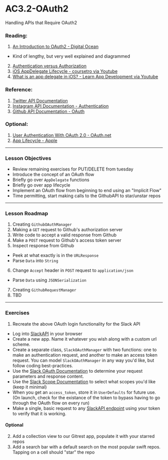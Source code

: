 # AC3.2-OAuth2
Handling APIs that Require OAuth2

### Reading:
1. [An Introduction to OAuth2 - Digital Ocean](https://www.digitalocean.com/community/tutorials/an-introduction-to-oauth-2)
  - Kind of lengthy, but very well explained and diagrammed
2. [Authentication versus Authorization](http://stackoverflow.com/questions/6556522/authentication-versus-authorization)
3. [iOS AppDelegate Lifecycle - coursetro via Youtube](https://www.youtube.com/watch?v=silrqFmux-s)
4. [What is an app delegate in iOS? - Learn App Development via Youtube](https://www.youtube.com/watch?v=8p3RVXtY2k8)

### Reference: 
1. [Twitter API Documentation](https://dev.twitter.com/overview/api)
2. [Instagram API Documentation - Authentication](https://www.instagram.com/developer/authentication/)
3. [Github API Documentation - OAuth](https://developer.github.com/v3/oauth/)

### Optional: 
1. [User Authentication With OAuth 2.0 - OAuth.net](https://oauth.net/articles/authentication/)
2. [App Lifecycle - Apple](https://developer.apple.com/library/content/documentation/iPhone/Conceptual/iPhoneOSProgrammingGuide/TheAppLifeCycle/TheAppLifeCycle.html)

---
### Lesson Objectives
- Review remaining exercises for PUT/DELETE from tuesday
- Introduce the concept of an OAuth flow
- Briefly go over `AppDelegate` functions
- Briefly go over app lifecycle
- Implement an OAuth flow from beginning to end using an "Implicit Flow"
- Time permitting, start making calls to the GithubAPI to star/unstar repos

---
### Lesson Roadmap

1. Creating `GithubOAuthManager` 
2. Making a `GET` request to Github's authorization server
3. Write code to accept a valid response from Github
4. Make a `POST` request to Github's access token server
5. Inspect response from Github
  - Peek at what exactly is in the `URLResponse`
  - Parse `Data` into `String`
6. Change `Accept` header in `POST` request to `application/json`
  - Parse `Data` using `JSONSerialization`
7. Creating `GithubRequestManager`
8. TBD
  

---
### Exercises

1. Recreate the above OAuth login functionality for the Slack API
  - Log into [SlackAPI](https://api.slack.com/) in your browser
  - Create a new app. Name it whatever you wish along with a custom url scheme. 
  - Create a separate class, `SlackOAuthManager` with two functions: one to make an authentication request, and another to make an access token request. You can model `SlackOAuthManager` in any way you'd like, but follow coding best-practices. 
  - Use the [Slack OAuth Documentation](https://api.slack.com/docs/oauth) to determine your request parameters and response content. 
  - Use the [Slack Scope Documentation](https://api.slack.com/docs/oauth-scopes) to select what scopes you'd like (keep it minimal)
  - When you get an `access_token`, store it in `UserDefaults` for future use. (On launch, check for the existance of the token to bypass having to go through the OAuth flow on every run)
  - Make a single, basic request to any [SlackAPI endpoint](https://api.slack.com/methods) using your token to verify that it is working. 

#### Optional
2. Add a collection view to our Gitrest app, populate it with your starred repos
3. Add a search bar with a default search on the most popular swift repos. Tapping on a cell should "star" the repo
